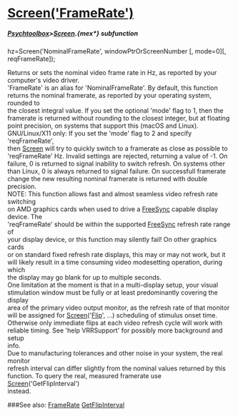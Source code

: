 # [Screen('FrameRate')](Screen-FrameRate) 
##### [Psychtoolbox](Psychtoolbox)>[Screen](Screen).{mex*} subfunction

hz=Screen('NominalFrameRate', windowPtrOrScreenNumber [, mode=0][, reqFrameRate]);

Returns or sets the nominal video frame rate in Hz, as reported by your  
computer's video driver.  
'FrameRate' is an alias for 'NominalFrameRate'. By default, this function  
returns the nominal framerate, as reported by your operating system, rounded to  
the closest integral value. If you set the optional 'mode' flag to 1, then the  
framerate is returned without rounding to the closest integer, but at floating  
point precision, on systems that support this (macOS and Linux).  
GNU/Linux/X11 only: If you set the 'mode' flag to 2 and specify 'reqFrameRate',  
then [Screen](Screen) will try to quickly switch to a framerate as close as possible to  
'reqFrameRate' Hz. Invalid settings are rejected, returning a value of -1. On  
failure, 0 is returned to signal inability to switch refresh. On systems other  
than Linux, 0 is always returned to signal failure. On successfull framerate  
change the new resulting nominal framerate is returned with double precision.  
NOTE: This function allows fast and almost seamless video refresh rate switching  
on AMD graphics cards when used to drive a [FreeSync](FreeSync) capable display device. The  
'reqFrameRate' should be within the supported [FreeSync](FreeSync) refresh rate range of  
your display device, or this function may silently fail! On other graphics cards  
or on standard fixed refresh rate displays, this may or may not work, but it  
will likely result in a time consuming video modesetting operation, during which  
the display may go blank for up to multiple seconds.  
One limitation at the moment is that in a multi-display setup, your visual  
stimulation window must be fully or at least predominantly covering the display  
area of the primary video output monitor, as the refresh rate of that monitor  
will be assigned for [Screen](Screen)('[Flip](Flip)', ...) scheduling of stimulus onset time.  
Otherwise only immediate flips at each video refresh cycle will work with  
reliable timing. See 'help VRRSupport' for possibly more background and setup  
info.  
Due to manufacturing tolerances and other noise in your system, the real monitor  
refresh interval can differ slightly from the nominal values returned by this  
function. To query the real, measured framerate use [Screen](Screen)('GetFlipInterval')  
instead.   


###See also:
[FrameRate](Screen-FrameRate) [GetFlipInterval](Screen-GetFlipInterval)
